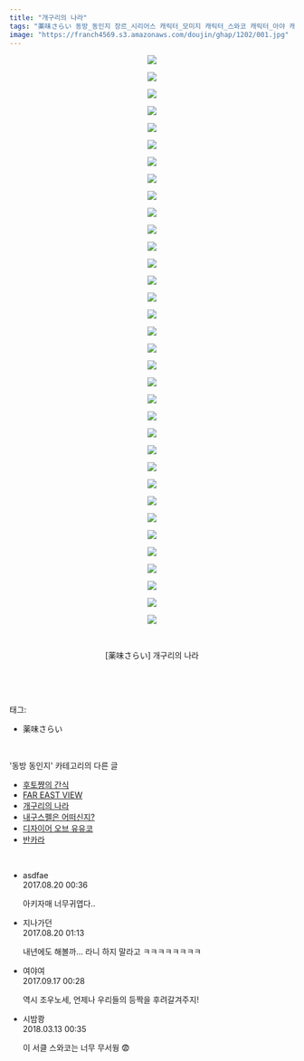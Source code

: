 ```yaml
---
title: "개구리의 나라"
tags: "薬味さらい 동방_동인지 장르_시리어스 캐릭터_모미지 캐릭터_스와코 캐릭터_아야 캐릭터_아키자매 캐릭터_카나코 캐릭터_히나"
image: "https://franch4569.s3.amazonaws.com/doujin/ghap/1202/001.jpg"
---
```

<div class="article">
<p style="text-align: center; clear: none; float: none;"><img src="{{ site.imgserver2 }}/ghap/1202/001.jpg"/></p>
<p style="text-align: center; clear: none; float: none;"><img src="{{ site.imgserver2 }}/ghap/1202/002.jpg"/></p>
<p style="text-align: center; clear: none; float: none;"><img src="{{ site.imgserver2 }}/ghap/1202/003.jpg"/></p>
<p style="text-align: center; clear: none; float: none;"><img src="{{ site.imgserver2 }}/ghap/1202/004.jpg"/></p>
<p style="text-align: center; clear: none; float: none;"><img src="{{ site.imgserver2 }}/ghap/1202/005.jpg"/></p>
<p style="text-align: center; clear: none; float: none;"><img src="{{ site.imgserver2 }}/ghap/1202/006.jpg"/></p>
<p style="text-align: center; clear: none; float: none;"><img src="{{ site.imgserver2 }}/ghap/1202/007.jpg"/></p>
<p style="text-align: center; clear: none; float: none;"><img src="{{ site.imgserver2 }}/ghap/1202/008.jpg"/></p>
<p style="text-align: center; clear: none; float: none;"><img src="{{ site.imgserver2 }}/ghap/1202/009.jpg"/></p>
<p style="text-align: center; clear: none; float: none;"><img src="{{ site.imgserver2 }}/ghap/1202/010.jpg"/></p>
<p style="text-align: center; clear: none; float: none;"><img src="{{ site.imgserver2 }}/ghap/1202/011.jpg"/></p>
<p style="text-align: center; clear: none; float: none;"><img src="{{ site.imgserver2 }}/ghap/1202/012.jpg"/></p>
<p style="text-align: center; clear: none; float: none;"><img src="{{ site.imgserver2 }}/ghap/1202/013.jpg"/></p>
<p style="text-align: center; clear: none; float: none;"><img src="{{ site.imgserver2 }}/ghap/1202/014.jpg"/></p>
<p style="text-align: center; clear: none; float: none;"><img src="{{ site.imgserver2 }}/ghap/1202/015.jpg"/></p>
<p style="text-align: center; clear: none; float: none;"><img src="{{ site.imgserver2 }}/ghap/1202/016.jpg"/></p>
<p style="text-align: center; clear: none; float: none;"><img src="{{ site.imgserver2 }}/ghap/1202/017.jpg"/></p>
<p style="text-align: center; clear: none; float: none;"><img src="{{ site.imgserver2 }}/ghap/1202/018.jpg"/></p>
<p style="text-align: center; clear: none; float: none;"><img src="{{ site.imgserver2 }}/ghap/1202/019.jpg"/></p>
<p style="text-align: center; clear: none; float: none;"><img src="{{ site.imgserver2 }}/ghap/1202/020.jpg"/></p>
<p style="text-align: center; clear: none; float: none;"><img src="{{ site.imgserver2 }}/ghap/1202/021.jpg"/></p>
<p style="text-align: center; clear: none; float: none;"><img src="{{ site.imgserver2 }}/ghap/1202/022.jpg"/></p>
<p style="text-align: center; clear: none; float: none;"><img src="{{ site.imgserver2 }}/ghap/1202/023.jpg"/></p>
<p style="text-align: center; clear: none; float: none;"><img src="{{ site.imgserver2 }}/ghap/1202/024.jpg"/></p>
<p style="text-align: center; clear: none; float: none;"><img src="{{ site.imgserver2 }}/ghap/1202/025.jpg"/></p>
<p style="text-align: center; clear: none; float: none;"><img src="{{ site.imgserver2 }}/ghap/1202/026.jpg"/></p>
<p style="text-align: center; clear: none; float: none;"><img src="{{ site.imgserver2 }}/ghap/1202/027.jpg"/></p>
<p style="text-align: center; clear: none; float: none;"><img src="{{ site.imgserver2 }}/ghap/1202/028.jpg"/></p>
<p style="text-align: center; clear: none; float: none;"><img src="{{ site.imgserver2 }}/ghap/1202/029.jpg"/></p>
<p style="text-align: center; clear: none; float: none;"><img src="{{ site.imgserver2 }}/ghap/1202/030.jpg"/></p>
<p style="text-align: center; clear: none; float: none;"><img src="{{ site.imgserver2 }}/ghap/1202/031.jpg"/></p>
<p style="text-align: center; clear: none; float: none;"><img src="{{ site.imgserver2 }}/ghap/1202/032.jpg"/></p>
<p style="text-align: center; clear: none; float: none;"><img src="{{ site.imgserver2 }}/ghap/1202/033.jpg"/></p>
<p style="text-align: center; clear: none; float: none;"><img src="{{ site.imgserver2 }}/ghap/1202/034.jpg"/></p>
<p style="text-align: center; clear: none; float: none;"><br/></p>
<p style="text-align: center; clear: none; float: none;">[薬味さらい] 개구리의 나라</p>
<p><br/></p>
</div><br/>
<div class="tagTrail">
<p>태그: </p>
<ul>
<li>薬味さらい</li>
</ul>
</div><br/>
<div class="another">
<p>'동방 동인지' 카테고리의 다른 글</p>
<ul>
<li><a href="/ghap_1206">후토쨩의 간식</a></li>
<li><a href="/ghap_1203">FAR EAST VIEW</a></li>
<li><a href="/ghap_1202">개구리의 나라</a></li>
<li><a href="/ghap_1201">내구스펠은 어떠신지?</a></li>
<li><a href="/ghap_1200">디자이어 오브 유유코</a></li>
<li><a href="/ghap_1199">반카라</a></li>
</ul>
</div><br/>
<div class="cb_module cb_fluid">
<div class="cb_wrt cb_profile">
<div class="comment">
<ul>
<li class="cb_thumb_off" id="comment15063882">
<div class="cb_comment_area">
<div class="cb_info_area">
<div class="cb_section">
<span class="cb_nick_name">asdfae</span>
</div>
<div class="cb_section">
<span class="cb_date">2017.08.20 00:36 </span>
</div>
</div>
<div class="cb_dsc_comment">
<p class="cb_dsc">
											아키자매 너무귀엽다..
										</p>
</div>
</div></li>
<li class="cb_thumb_off" id="comment15063898">
<div class="cb_comment_area">
<div class="cb_info_area">
<div class="cb_section">
<span class="cb_nick_name">지나가던</span>
</div>
<div class="cb_section">
<span class="cb_date">2017.08.20 01:13 </span>
</div>
</div>
<div class="cb_dsc_comment">
<p class="cb_dsc">
											내년에도 해볼까... 라니 하지 말라고 ㅋㅋㅋㅋㅋㅋㅋㅋ
										</p>
</div>
</div></li>
<li class="cb_thumb_off" id="comment15084332">
<div class="cb_comment_area">
<div class="cb_info_area">
<div class="cb_section">
<span class="cb_nick_name">여야여</span>
</div>
<div class="cb_section">
<span class="cb_date">2017.09.17 00:28 </span>
</div>
</div>
<div class="cb_dsc_comment">
<p class="cb_dsc">
											역시 조우노세, 언제나 우리들의 등짝을 후려갈겨주지!
										</p>
</div>
</div></li>
<li class="cb_thumb_off" id="comment15218530">
<div class="cb_comment_area">
<div class="cb_info_area">
<div class="cb_section">
<span class="cb_nick_name">시밤쾅</span>
</div>
<div class="cb_section">
<span class="cb_date">2018.03.13 00:35 </span>
</div>
</div>
<div class="cb_dsc_comment">
<p class="cb_dsc">
											이 서클 스와코는 너무 무서웡 😨
										</p>
</div>
</div></li>
</ul>
</div>
</div><!-- commentList close -->
</div><br/>
